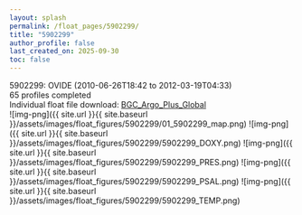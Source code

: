 ```yaml
---
layout: splash
permalink: /float_pages/5902299/
title: "5902299"
author_profile: false
last_created_on: 2025-09-30
toc: false
---
```

 
5902299: OVIDE (2010-06-26T18:42 to 2012-03-19T04:33)\
65 profiles completed\
Individual float file download: [BGC_Argo_Plus_Global](https://ftp.soest.hawaii.edu/bgc_argo_plus/Individual_Floats/outliers_removed/5902299_Sprof_processed.nc)\
![img-png]({{ site.url }}{{ site.baseurl }}/assets/images/float_figures/5902299/01_5902299_map.png)
![img-png]({{ site.url }}{{ site.baseurl }}/assets/images/float_figures/5902299/5902299_DOXY.png)
![img-png]({{ site.url }}{{ site.baseurl }}/assets/images/float_figures/5902299/5902299_PRES.png)
![img-png]({{ site.url }}{{ site.baseurl }}/assets/images/float_figures/5902299/5902299_PSAL.png)
![img-png]({{ site.url }}{{ site.baseurl }}/assets/images/float_figures/5902299/5902299_TEMP.png)
